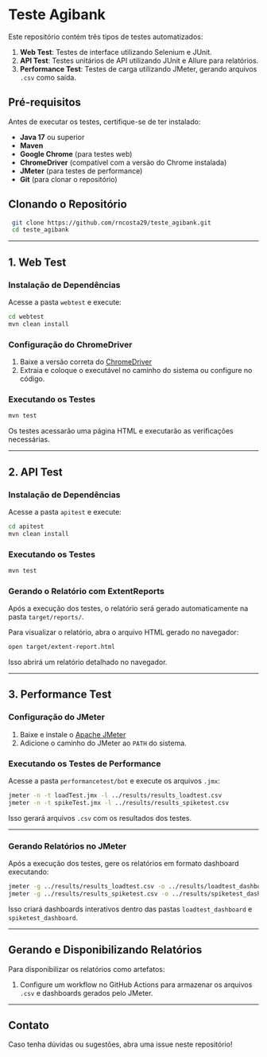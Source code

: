 # Teste Agibank

Este repositório contém três tipos de testes automatizados:

1. **Web Test**: Testes de interface utilizando Selenium e JUnit.
2. **API Test**: Testes unitários de API utilizando JUnit e Allure para relatórios.
3. **Performance Test**: Testes de carga utilizando JMeter, gerando arquivos `.csv` como saída.

## Pré-requisitos

Antes de executar os testes, certifique-se de ter instalado:

- **Java 17** ou superior
- **Maven**
- **Google Chrome** (para testes web)
- **ChromeDriver** (compatível com a versão do Chrome instalada)
- **JMeter** (para testes de performance)
- **Git** (para clonar o repositório)

## Clonando o Repositório

```sh
 git clone https://github.com/rncosta29/teste_agibank.git
 cd teste_agibank
```

---

## **1. Web Test**

### Instalação de Dependências

Acesse a pasta `webtest` e execute:

```sh
cd webtest
mvn clean install
```

### Configuração do ChromeDriver

1. Baixe a versão correta do [ChromeDriver](https://googlechromelabs.github.io/chrome-for-testing/)
2. Extraia e coloque o executável no caminho do sistema ou configure no código.

### Executando os Testes

```sh
mvn test
```

Os testes acessarão uma página HTML e executarão as verificações necessárias.

---

## **2. API Test**

### Instalação de Dependências

Acesse a pasta `apitest` e execute:

```sh
cd apitest
mvn clean install
```

### Executando os Testes

```sh
mvn test
```

### Gerando o Relatório com ExtentReports

Após a execução dos testes, o relatório será gerado automaticamente na pasta `target/reports/`.

Para visualizar o relatório, abra o arquivo HTML gerado no navegador:

```sh
open target/extent-report.html
```

Isso abrirá um relatório detalhado no navegador.

---

## **3. Performance Test**

### Configuração do JMeter

1. Baixe e instale o [Apache JMeter](https://jmeter.apache.org/)
2. Adicione o caminho do JMeter ao `PATH` do sistema.

### Executando os Testes de Performance

Acesse a pasta `performancetest/bot` e execute os arquivos `.jmx`:

```sh
jmeter -n -t loadTest.jmx -l ../results/results_loadtest.csv
jmeter -n -t spikeTest.jmx -l ../results/results_spiketest.csv 
```

Isso gerará arquivos `.csv` com os resultados dos testes.

---

### Gerando Relatórios no JMeter

Após a execução dos testes, gere os relatórios em formato dashboard executando:

```sh
jmeter -g ../results/results_loadtest.csv -o ../results/loadtest_dashboard
jmeter -g ../results/results_spiketest.csv -o ../results/spiketest_dashboard
```

Isso criará dashboards interativos dentro das pastas `loadtest_dashboard` e `spiketest_dashboard`.

---

## **Gerando e Disponibilizando Relatórios**

Para disponibilizar os relatórios como artefatos:

1. Configure um workflow no GitHub Actions para armazenar os arquivos `.csv` e dashboards gerados pelo JMeter.

---

## **Contato**
Caso tenha dúvidas ou sugestões, abra uma issue neste repositório!
